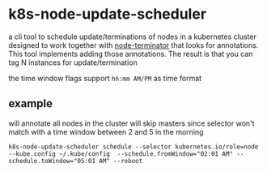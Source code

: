# k8s-node-update-scheduler

a cli tool to schedule update/terminations of nodes in a kubernetes cluster designed to work together with [node-terminator](https://github.com/mad01/k8s-node-terminator) that looks for annotations. This tool implements adding those annotations. The result is that you can tag N instances for update/termination

the time window flags support `hh:mm AM/PM` as time format

## example

will annotate all nodes in the cluster will skip masters since selector won't match with a time window between 2 and 5 in the morning
```
k8s-node-update-scheduler schedule --selector kubernetes.io/role=node --kube.config ~/.kube/config  --schedule.fromWindow="02:01 AM" --schedule.toWindow="05:01 AM" --reboot
```
